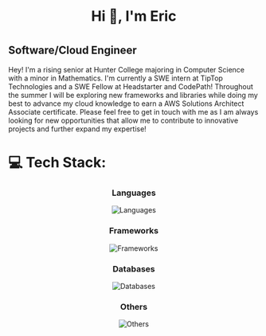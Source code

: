 <h1 align='center'><strong> Hi 👋, I'm Eric </strong><h1/>

## Software/Cloud Engineer

Hey! I'm a rising senior at Hunter College majoring in Computer Science with a minor in Mathematics. I'm currently a SWE intern at TipTop Technologies and a SWE Fellow at Headstarter and CodePath! Throughout the summer I will be exploring new frameworks and libraries while doing my best to advance my cloud knowledge to earn a AWS Solutions Architect Associate certificate. Please feel free to get in touch with me as I am always looking for new opportunities that allow me to contribute to innovative projects and further expand my expertise!

<!--Fun Fact: When you are kicked out of an organization, all the commits go away as well 🙃-->

# 💻 Tech Stack:
<div align="center"> 
  <h3><strong>Languages</strong></h3>
  <img src="https://skillicons.dev/icons?i=ts,js,cpp,py,sql&theme=dark&perline=3" alt="Languages">
  
  <h3><strong>Frameworks</strong></h3>
  <img src="https://skillicons.dev/icons?i=react,nextjs,nodejs,express,tailwind,bootstrap,bun,elysia&theme=dark&perline=3" alt="Frameworks">
  
  <h3><strong>Databases</strong></h3>
  <img src="https://skillicons.dev/icons?i=aws,firebase,redis,docker,mongodb,mysql&theme=dark&perline=3" alt="Databases">
  
  <h3><strong>Others</strong></h3>
  <img src="https://skillicons.dev/icons?i=aws,discordjs,jquery,git,jest,matlab,npm,yarn&theme=dark&perline=3" alt="Others">
</div>

<!-- Proudly created with GPRM ( https://gprm.itsvg.in ) -->
